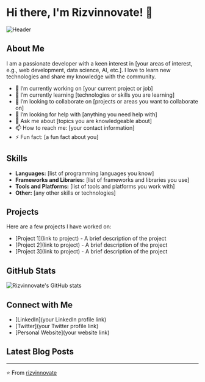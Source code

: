 # Hi there, I'm Rizvinnovate! 👋

![Header](https://img.shields.io/badge/Welcome-To%20My%20Profile-blue)

## About Me

I am a passionate developer with a keen interest in [your areas of interest, e.g., web development, data science, AI, etc.]. I love to learn new technologies and share my knowledge with the community.

- 🔭 I’m currently working on [your current project or job]
- 🌱 I’m currently learning [technologies or skills you are learning]
- 👯 I’m looking to collaborate on [projects or areas you want to collaborate on]
- 🤔 I’m looking for help with [anything you need help with]
- 💬 Ask me about [topics you are knowledgeable about]
- 📫 How to reach me: [your contact information]
- ⚡ Fun fact: [a fun fact about you]

## Skills

- **Languages:** [list of programming languages you know]
- **Frameworks and Libraries:** [list of frameworks and libraries you use]
- **Tools and Platforms:** [list of tools and platforms you work with]
- **Other:** [any other skills or technologies]

## Projects

Here are a few projects I have worked on:

- [Project 1](link to project) - A brief description of the project
- [Project 2](link to project) - A brief description of the project
- [Project 3](link to project) - A brief description of the project

## GitHub Stats

![Rizvinnovate's GitHub stats](https://github-readme-stats.vercel.app/api?username=rizvinnovate&show_icons=true&theme=radical)

## Connect with Me

- [LinkedIn](your LinkedIn profile link)
- [Twitter](your Twitter profile link)
- [Personal Website](your website link)

## Latest Blog Posts

<!-- BLOG-POST-LIST:START -->
<!-- BLOG-POST-LIST:END -->

---

⭐️ From [rizvinnovate](https://github.com/rizvinnovate)
